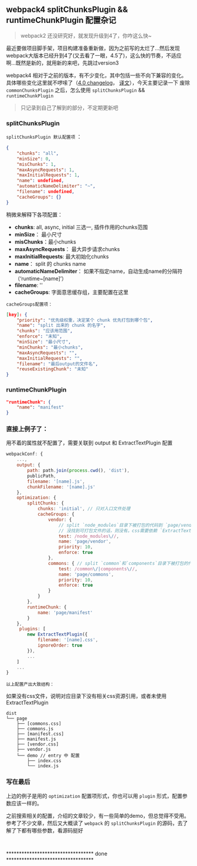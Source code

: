 ## webpack4 splitChunksPlugin && runtimeChunkPlugin 配置杂记

> webpack2 还没研究好，就发现升级到4了，你咋这么快~

最近要做项目脚手架，项目构建准备重新做，因为之前写的太烂了...然后发现webpack大版本已经升到4了(又去看了一眼，4.5了)，这么快的节奏，不适应啊...既然是新的，就用新的来吧，先跳过version3

webpack4 相对于之前的版本，有不少变化，其中包括一些不向下兼容的变化。具体哪些变化这里就不啰嗦了（[4.0 changelog](https://github.com/webpack/webpack/releases/tag/v4.0.0)， [译文](https://zhuanlan.zhihu.com/p/34028750)），今天主要记录一下 废除 ```commonChunksPlugin``` 之后，怎么使用 ```splitChunksPlugin``` && ```runtimeChunkPlugin```
> 只记录到自己了解到的部分，不定期更新吧

### splitChunksPlugin

```splitChunksPlugin 默认配置项``` ：
```json
{
    "chunks": "all",
    "minSize": 0,
    "misChunks": 1,
    "maxAsyncRequests": 1,
    "maxInitialRequests": 1,
    "name": undefined,
    "automaticNameDelimiter": "~",
    "filename": undefined,
    "cacheGroups": {}
}
```
稍微来解释下各项配置：
- **chunks**: all, async, initial 三选一, 插件作用的chunks范围
- **minSize**： 最小尺寸
- **misChunks**：最小chunks
- **maxAsyncRequests**： 最大异步请求chunks
- **maxInitialRequests**: 最大初始化chunks
- **name**： split 的 chunks name
- **automaticNameDelimiter**： 如果不指定name，自动生成name的分隔符（‘runtime~[name]’）
- **filename**: ''
- **cacheGroups**: 字面意思缓存组，主要配置在这里


```cacheGroups配置项：```

```json
[key]: {
    "priority": "优先级权重，决定某个 chunk 优先打包到哪个包",
    "name": "split 出来的 chunk 的名字",
    "chunks": "应该用范围",
    "enforce": "未知",
    "minSize": "最小尺寸",
    "minChunks": "最小chunks",
    "maxAsyncRequests": "",
    "maxInitialRequests": "",
    "filename": "最后output的文件名",
    "reuseExistingChunk": "未知"
}
```

### runtimeChunkPlugin
```json
"runtimeChunk": {
    "name": "manifest"
}
```

### 直接上例子了：
用不着的属性就不配置了，需要关联到 output 和 ExtractTextPlugin 配置

```js
webpackConf: {
    ...,
    output: {
        path: path.join(process.cwd(), 'dist'),
        publicPath,
        filename: '[name].js',
        chunkFilename: '[name].js'
    },
    optimization: {
        splitChunks: {
            chunks: 'initial', // 只对入口文件处理
            cacheGroups: {
                vendor: {
                    // split `node_modules`目录下被打包的代码到 `page/vendor.js && .css`
                    // 没找到可打包文件的话，则没有。css需要依赖 `ExtractTextPlugin`
                    test: /node_modules\//,
                    name: 'page/vendor',
                    priority: 10,
                    enforce: true
                },
                commons: { // split `common`和`components`目录下被打包的代码到`page/commons.js && .css`
                    test: /common\/|components\//,
                    name: 'page/commons',
                    priority: 10,
                    enforce: true
                }
            }
        },
        runtimeChunk: {
            name: 'page/manifest'
        }
    },
     plugins: [
        new ExtractTextPlugin({
            filename: '[name].css',
            ignoreOrder: true
        }),
        ...
    ]
    ...
}

```

```以上配置产出大致结构：```

如果没有css文件，说明对应目录下没有相关css资源引用，或者未使用ExtractTextPlugin
```
dist
└── page
    ├── [commons.css]
    ├── commons.js
    ├── [manifest.css]
    ├── manifest.js
    ├── [vendor.css]
    ├── vendor.js
    └── demo // entry 中 配置
        ├── index.css
        └── index.js
```

### 写在最后
上边的例子是用的 `optimization` 配置项形式，你也可以用 `plugin` 形式，配置参数应该一样的。

之前搜索相关的配置，介绍的文章较少，有一些简单的demo，但总觉得不受用。
参考了不少文章，然后又大概读了 `webpack` 的 `splitChunksPlugin` 的源码，去了解了下都有哪些参数，看源码挺好

<br>

********************************** done **********************************
